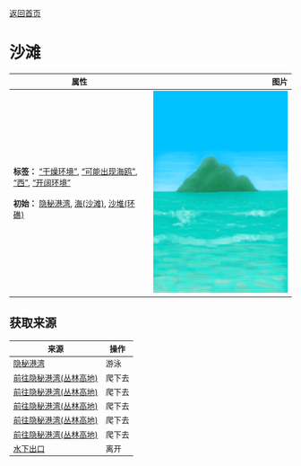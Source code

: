 [返回首页](index.md)  
# 沙滩  
>   
  
  属性  |   图片   
 ----  |  ----:   
 **标签：**	[“干燥环境”](tag_EnvDry.md), [“可能出现海鸥”](tag_Coastal.md), [“西”](tag_West.md), [“开阔环境”](tag_EnvOpen.md)<br><br>**初始：**	[隐秘港湾](Cove.md), [海(沙滩)](Sea_Cove.md), [沙堆(环礁)](SandSource.md)  |  ![](Sprite/BigIsland.png)   
  
## 获取来源  
来源  |  操作  
----  |  ----  
[隐秘港湾](Path_BirdRockToCove.md)  |  游泳  
[前往隐秘港湾(丛林高地)](Path_JungleHighlandsToCove.md)  |  爬下去  
[前往隐秘港湾(丛林高地)](Path_JungleHighlandsToCove.md)  |  爬下去  
[前往隐秘港湾(丛林高地)](Path_JungleHighlandsToCove.md)  |  爬下去  
[前往隐秘港湾(丛林高地)](Path_JungleHighlandsToCove.md)  |  爬下去  
[前往隐秘港湾(丛林高地)](Path_JungleHighlandsToCove.md)  |  爬下去  
[水下出口](UnderwaterExit.md)  |  离开  

